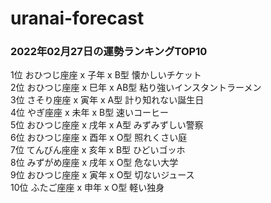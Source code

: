 # uranai-forecast

### 2022年02月27日の運勢ランキングTOP10
1位	おひつじ座座 x 子年 x B型	懐かしいチケット<br>2位	おひつじ座座 x 巳年 x AB型	粘り強いインスタントラーメン<br>3位	さそり座座 x 寅年 x A型	計り知れない誕生日<br>4位	やぎ座座 x 未年 x B型	速いコーヒー<br>5位	おひつじ座座 x 戌年 x A型	みずみずしい警察<br>6位	おひつじ座座 x 酉年 x O型	照れくさい庭<br>7位	てんびん座座 x 亥年 x B型	ひどいゴッホ<br>8位	みずがめ座座 x 戌年 x O型	危ない大学<br>9位	おひつじ座座 x 寅年 x O型	切ないジュース<br>10位	ふたご座座 x 申年 x O型	軽い独身<br>